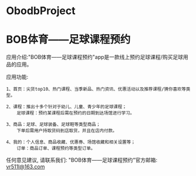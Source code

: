 # ObodbProject
# BOB体育——足球课程预约

  应用介绍:"BOB体育——足球课程预约"app是一款线上预约足球课程/购买足球用品的应用。

  应用功能:

    1、首页：尖货top10、热门课程、当季新品、热门资讯、优惠活动以及推荐课程/猜你喜欢等类型。
    
    2、课程：推出十多个针对于幼儿、儿童、青少年的足球课程；
        足球课程：预约某课程后需在预约的日期到达场馆进行学习。

    3、商品：足球、足球装备、足球鞋等类型商品；
        下单后需用户持取货码到店取货，并且在店内付款。
  
    4、我的：个人信息、商品收藏、优惠券、场馆收藏和相关设置等；
        订单：商品订单、课程预约等类型订单。
    
  任何意见建议, 请联系我们: 
  "BOB体育——足球课程预约"官方邮箱: vr511l@163.com
